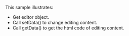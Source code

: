 This sample illustrates:
- Get editor object.
- Call setData() to change editing content.
- Call getData() to get the html code of editing content.